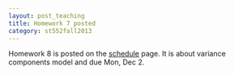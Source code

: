 ```yaml
---
layout: post_teaching
title: Homework 7 posted
category: st552fall2013
---
```


Homework 8 is posted on the [schedule](../../../schedule.html) page. It is about variance components model and due Mon, Dec 2.

